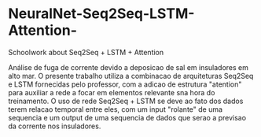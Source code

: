 # NeuralNet-Seq2Seq-LSTM-Attention-
Schoolwork about Seq2Seq + LSTM + Attention

Análise de fuga de corrente devido a deposicao de sal em insuladores em alto mar. O presente trabalho utiliza a combinacao de arquiteturas Seq2Seq e LSTM fornecidas pelo professor, com a adicao de estrutura "atention" para auxiliar a rede a focar em elementos relevante sna hora do treinamento. O uso de rede Seq2Seq + LSTM se deve ao fato dos dados terem relacao temporal entre eles, com um input "rolante" de uma sequencia e um output de uma sequencia de dados que serao a previsao da corrente nos insuladores.
